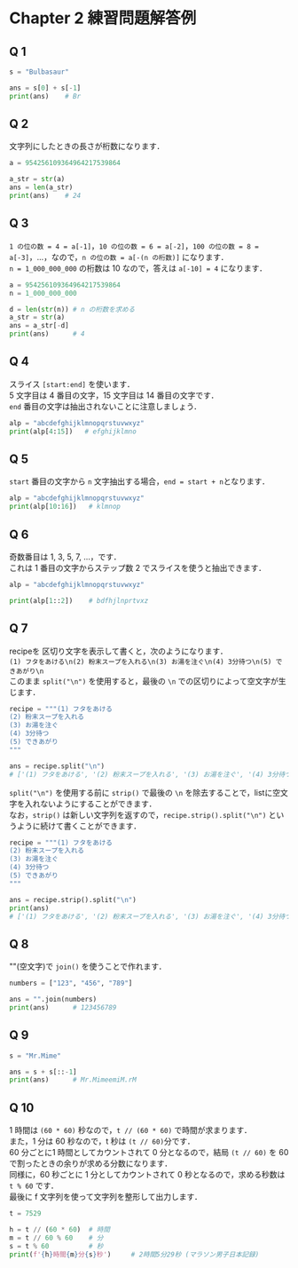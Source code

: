 # Chapter 2 練習問題解答例

## Q 1

```python
s = "Bulbasaur"

ans = s[0] + s[-1]
print(ans)    # Br
```


## Q 2

文字列にしたときの長さが桁数になります．  

```python
a = 954256109364964217539864

a_str = str(a)
ans = len(a_str)
print(ans)    # 24
```

## Q 3

`1 の位の数 = 4 = a[-1]`，`10 の位の数 = 6 = a[-2]`，`100 の位の数 = 8 = a[-3]`，...，なので，`n の位の数 = a[-(n の桁数)]` になります．  
`n = 1_000_000_000` の桁数は 10 なので，答えは `a[-10] = 4` になります．  

```python
a = 954256109364964217539864
n = 1_000_000_000

d = len(str(n)) # n の桁数を求める
a_str = str(a)
ans = a_str[-d]
print(ans)      # 4
```

## Q 4

スライス `[start:end]` を使います．  
5 文字目は 4 番目の文字，15 文字目は 14 番目の文字です．  
`end` 番目の文字は抽出されないことに注意しましょう．  

```python
alp = "abcdefghijklmnopqrstuvwxyz"
print(alp[4:15])   # efghijklmno
```

## Q 5

`start` 番目の文字から `n` 文字抽出する場合，`end = start + n`となります．  

```python
alp = "abcdefghijklmnopqrstuvwxyz"
print(alp[10:16])   # klmnop
```

## Q 6

奇数番目は 1, 3, 5, 7, ...，です．  
これは 1 番目の文字からステップ数 2 でスライスを使うと抽出できます．  

```python
alp = "abcdefghijklmnopqrstuvwxyz"

print(alp[1::2])    # bdfhjlnprtvxz
```

## Q 7

recipeを 区切り文字を表示して書くと，次のようになります．  
`(1) フタをあける\n(2) 粉末スープを入れる\n(3) お湯を注ぐ\n(4) 3分待つ\n(5) できあがり\n`  
このまま `split("\n")` を使用すると，最後の `\n` での区切りによって空文字が生じます．  

```python
recipe = """(1) フタをあける
(2) 粉末スープを入れる
(3) お湯を注ぐ
(4) 3分待つ
(5) できあがり
"""

ans = recipe.split("\n")
# ['(1) フタをあける', '(2) 粉末スープを入れる', '(3) お湯を注ぐ', '(4) 3分待つ', '(5) できあがり', '']
```

`split("\n")` を使用する前に `strip()` で最後の `\n` を除去することで，listに空文字を入れないようにすることができます．  
なお，`strip()` は新しい文字列を返すので，`recipe.strip().split("\n")` というように続けて書くことができます．  

```python
recipe = """(1) フタをあける
(2) 粉末スープを入れる
(3) お湯を注ぐ
(4) 3分待つ
(5) できあがり
"""

ans = recipe.strip().split("\n")
print(ans)
# ['(1) フタをあける', '(2) 粉末スープを入れる', '(3) お湯を注ぐ', '(4) 3分待つ', '(5) できあがり']
```

## Q 8

""(空文字)で `join()` を使うことで作れます．  

```python
numbers = ["123", "456", "789"]

ans = "".join(numbers)
print(ans)      # 123456789
```

## Q 9

```python
s = "Mr.Mime"

ans = s + s[::-1]
print(ans)      # Mr.MimeemiM.rM
```

## Q 10

1 時間は `(60 * 60)` 秒なので，`t // (60 * 60)` で時間が求まります．  
また，1 分は 60 秒なので，t 秒は `(t // 60)`分です．  
60 分ごとに1 時間としてカウントされて 0 分となるので，結局 `(t // 60)` を 60 で割ったときの余りが求める分数になります．  
同様に，60 秒ごとに 1 分としてカウントされて 0 秒となるので，求める秒数は `t % 60` です．  
最後に f 文字列を使って文字列を整形して出力します．  

```python
t = 7529

h = t // (60 * 60)  # 時間
m = t // 60 % 60    # 分
s = t % 60          # 秒
print(f'{h}時間{m}分{s}秒')     # 2時間5分29秒 (マラソン男子日本記録)
```